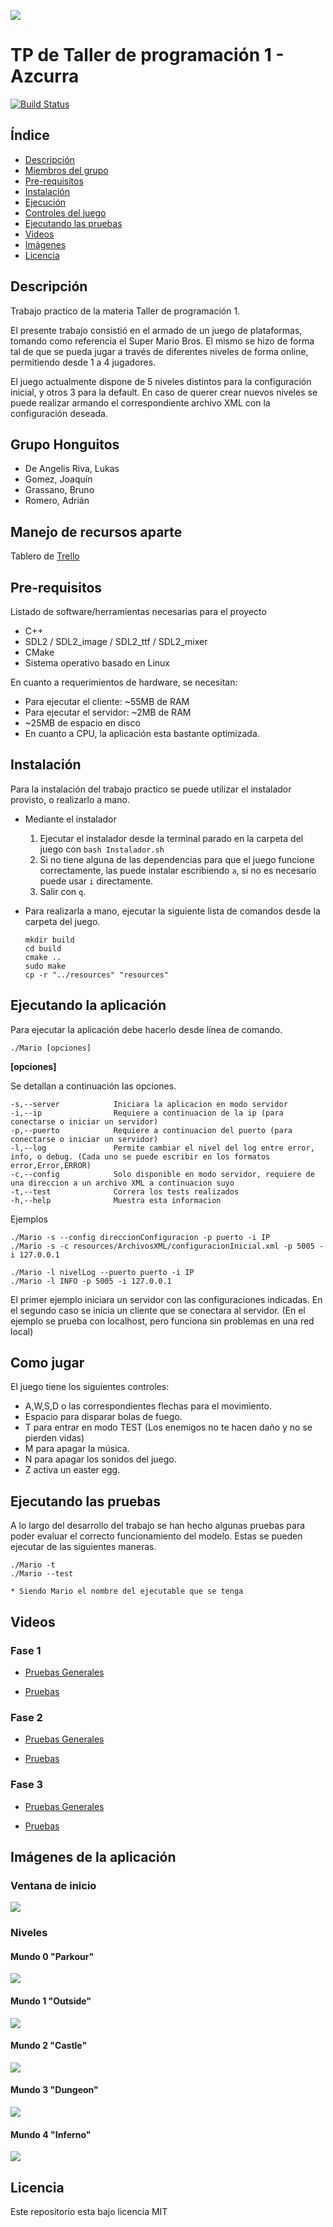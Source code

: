 
![](resources/Imagenes/Readme/Banner.png)

# TP de Taller de programación 1 - Azcurra

[![Build Status](https://travis-ci.com/brunograssano/SuperMarioBros-Honguitos.svg?branch=master)](https://travis-ci.com/brunograssano/SuperMarioBros-Honguitos)

## Índice
- [Descripción](#descripción)
- [Miembros del grupo](#grupo-honguitos)
- [Pre-requisitos](#pre-requisitos)
- [Instalación](#instalación)
- [Ejecución](#ejecutando-la-aplicación)
- [Controles del juego](#como-jugar)
- [Ejecutando las pruebas](#ejecutando-las-pruebas)
- [Videos](#videos)
- [Imágenes](#imágenes-de-la-aplicación)
- [Licencia](#licencia)

## Descripción

Trabajo practico de la materia Taller de programación 1.

El presente trabajo consistió en el armado de un juego de plataformas, tomando como referencia el Super Mario Bros.
El mismo se hizo de forma tal de que se pueda jugar a través de diferentes niveles de forma online, permitiendo desde 1 a 4 jugadores.

El juego actualmente dispone de 5 niveles distintos para la configuración inicial, y otros 3 para la default. 
En caso de querer crear nuevos niveles se puede realizar armando el correspondiente archivo XML con la configuración deseada.


    
## Grupo Honguitos
* De Angelis Riva, Lukas
* Gomez, Joaquín
* Grassano, Bruno
* Romero, Adrián

## Manejo de recursos aparte

Tablero de [Trello](https://trello.com/b/sdukQHiL/tp-taller)

## Pre-requisitos

Listado de software/herramientas necesarias para el proyecto

* C++
* SDL2 / SDL2_image / SDL2_ttf / SDL2_mixer
* CMake
* Sistema operativo basado en Linux

En cuanto a requerimientos de hardware, se necesitan:

* Para ejecutar el cliente: ~55MB de RAM
* Para ejecutar el servidor: ~2MB de RAM
* ~25MB de espacio en disco
* En cuanto a CPU, la aplicación esta bastante optimizada.

## Instalación

Para la instalación del trabajo practico se puede utilizar el instalador provisto, o realizarlo a mano.

* Mediante el instalador
    1. Ejecutar el instalador desde la terminal parado en la carpeta del juego con ```bash Instalador.sh```
    2. Si no tiene alguna de las dependencias para que el juego funcione correctamente, las puede instalar escribiendo ```a```, si no es necesario puede usar ```i``` directamente.
    3. Salir con ```q```.

* Para realizarla a mano, ejecutar la siguiente lista de comandos desde la carpeta del juego.
    ```
    mkdir build
    cd build
    cmake ..
    sudo make
    cp -r "../resources" "resources"
    ```

## Ejecutando la aplicación

Para ejecutar la aplicación debe hacerlo desde línea de comando. 
```
./Mario [opciones]
```
**[opciones]**

Se detallan a continuación las opciones.
```
-s,--server            Iniciara la aplicacion en modo servidor
-i,--ip                Requiere a continuacion de la ip (para conectarse o iniciar un servidor)
-p,--puerto            Requiere a continuacion del puerto (para conectarse o iniciar un servidor)
-l,--log               Permite cambiar el nivel del log entre error, info, o debug. (Cada uno se puede escribir en los formatos error,Error,ERROR)
-c,--config            Solo disponible en modo servidor, requiere de una direccion a un archivo XML a continuacion suyo
-t,--test              Correra los tests realizados
-h,--help              Muestra esta informacion
```

Ejemplos

```
./Mario -s --config direccionConfiguracion -p puerto -i IP 
./Mario -s -c resources/ArchivosXML/configuracionInicial.xml -p 5005 -i 127.0.0.1

./Mario -l nivelLog --puerto puerto -i IP
./Mario -l INFO -p 5005 -i 127.0.0.1
```
El primer ejemplo iniciara un servidor con las configuraciones indicadas. En el segundo caso se inicia un cliente que se conectara al servidor. (En el ejemplo se prueba con localhost, pero funciona sin problemas en una red local)

## Como jugar

El juego tiene los siguientes controles:
* A,W,S,D o las correspondientes flechas para el movimiento.
* Espacio para disparar bolas de fuego.
* T para entrar en modo TEST (Los enemigos no te hacen daño y no se pierden vidas)
* M para apagar la música.
* N para apagar los sonidos del juego.
* Z activa un easter egg.

## Ejecutando las pruebas

A lo largo del desarrollo del trabajo se han hecho algunas
pruebas para poder evaluar el correcto funcionamiento del modelo.
 Estas se pueden ejecutar de las siguientes maneras.
```
./Mario -t
./Mario --test

* Siendo Mario el nombre del ejecutable que se tenga
```

## Videos

### Fase 1

* [Pruebas Generales](https://youtu.be/2WTP9P2Rlxk)

* [Pruebas](https://youtu.be/LNObWOaGVbM)

### Fase 2

* [Pruebas Generales](https://youtu.be/xjKjGTvPpN8)

* [Pruebas](https://youtu.be/ek3vNrkeR5E)

### Fase 3

* [Pruebas Generales](https://youtu.be/2_D5a1RFYDs)

* [Pruebas](https://youtu.be/lr8mGXFn7Go)

## Imágenes de la aplicación

### Ventana de inicio
![](resources/Imagenes/Readme/ventanaInicio.png)

### Niveles
#### Mundo 0 "Parkour"
![](resources/Imagenes/Readme/nivel0.png)

#### Mundo 1 "Outside"
![](resources/Imagenes/Readme/nivel1.png)

#### Mundo 2 "Castle"
![](resources/Imagenes/Readme/nivel2.png)

#### Mundo 3 "Dungeon"
![](resources/Imagenes/Readme/nivel3.png)

#### Mundo 4 "Inferno"
![](resources/Imagenes/Readme/nivel4.png)

## Licencia
Este repositorio esta bajo licencia MIT
